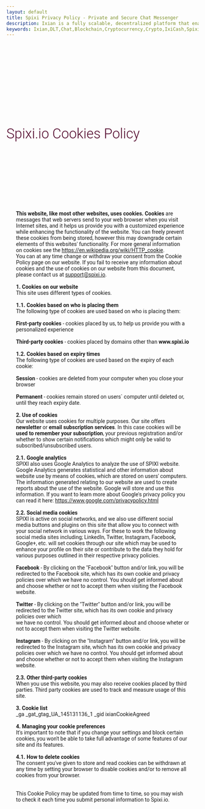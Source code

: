 ```yaml
---
layout: default
title: Spixi Privacy Policy - Private and Secure Chat Messenger
description: Ixian is a fully scalable, decentralized platform that enables encrypted data streaming and high volume of micro-transactions.
keywords: Ixian,DLT,Chat,Blockchain,Cryptocurrency,Crypto,IxiCash,Spixi
---
```

<div class="bg-success d-flex align-items-center" style="padding-bottom: 0px;background-color: transparent!important;">
    <div class="container"></div>
    <div class="container"></div>
</div>
<div class="container">
    <h1 class="text-center" style="font-family: Roboto, sans-serif;font-size: 36px;font-weight: 300;padding-top: 180px;color: #540b2e;padding-bottom: 60px;">Spixi.io Cookies Policy</h1><div class="divider"></div>
    <p style="font-weight: normal;font-family: Roboto, sans-serif;padding-top: 80px;padding-bottom: 80px;margin-left: 5%;margin-right: 5%;"><br>
        <strong>This website, like most other websites, uses cookies. Cookies</strong> are messages that web servers send to your web browser when you visit Internet sites, and it helps us provide you with a customized experience
        while enhancing the functionality of the website. You can freely prevent these cookies from being stored, however this may downgrade certain elements of this websites' functionality. For more general information<br>
        on cookies see the <a href="https://en.wikipedia.org/wiki/HTTP_cookie">https://en.wikipedia.org/wiki/HTTP_cookie</a>.<br>
        You can at any time change or withdraw your consent from the Cookie Policy page on our website. If you fail to receive any information about cookies and the use of cookies on our website
        from this document, please contact us at <a href="mailto:support@spixi.io">support@spixi.io</a>.<br><br>
        <strong>1. Cookies on our website</strong><br>
        This site uses different types of cookies.<br><br>
        <strong>1.1. Cookies based on who is placing them</strong><br>
        The following type of cookies are used based on who is placing them:<br><br>
        <strong>First-party cookies</strong> - cookies placed by us, to help us provide you with a personalized experience<br><br>
        <strong>Third-party cookies</strong> - cookies placed by domains other than <strong>www.spixi.io</strong><br><br>
        <strong>1.2. Cookies based on expiry times</strong><br>
        The following type of cookies are used based on the expiry of each cookie:<br><br>
        <strong>Session</strong> - cookies are deleted from your computer when you close your browser<br><br>
        <strong>Permanent</strong> - cookies remain stored on users` computer until deleted or, until they reach expiry date.<br><br>
        <strong>2. Use of cookies</strong><br>
        Our website uses cookies for multiple purposes. Our site offers <strong>newsletter</strong> or <strong>email subscription services</strong>. In this case cookies will be <strong>used to remember your subscription</strong>, your previous registration and/or whether to show certain notifications which might only be valid to subscribed/unsubscribed users.<br><br>
        <strong>2.1. Google analytics</strong><br>
        SPIXI also uses Google Analytics to analyze the use of SPIXI website. Google Analytics generates statistical and other information about website use by means of cookies, which are stored on users' computers. The information generated relating to our website are used to create
        reports about the use of the website. Google will store and use this information. If you want to learn more about Google's privacy policy you can read it here: <a href="http://www.google.com/privacypolicy.html">https://www.google.com/privacypolicy.html</a><br><br>
        <strong>2.2. Social media cookies</strong><br>
        SPIXI is active on social networks, and we also use different social media buttons and plugins on this site that allow you to connect with your social network in various ways. For these to work the following social media sites including;
        LinkedIn, Twitter, Instagram, Facebook, Google+, etc. will set cookies through our site which may be used to enhance your profile on their site or contribute to the data they hold for various purposes outlined in their respective
        privacy policies.<br><br>
        <strong>Facebook</strong> - By clicking on the "Facebook" button and/or link, you will be redirected to the Facebook site, which has its own cookie and privacy policies over which we have no control.
        You should get informed about and choose whether or not to accept them when visiting the Facebook website.<br><br>
        <strong>Twitter</strong> - By clicking on the "Twitter" button and/or link, you will be redirected to the Twitter
        site, which has its own cookie and privacy policies over which<br>we have no control. You should get informed about and choose wheter or not to accept them when visiting the Twitter website.<br><br>
        <strong>Instagram</strong> - By clicking on the "Instagram" button and/or link, you will be redirected to the Instagram site, which has its own cookie and privacy policies over which we have no control. You should get informed about and choose whether or not
        to accept them when visiting the Instagram website.<br><br>
        <strong>2.3. Other third-party cookies</strong><br>
        When you use this website, you may also receive cookies placed by third parties. Third party cookies
        are used to track and measure usage of this site.<br><br>
        <strong>3. Cookie list</strong><br>
        _ga
        _gat_gtag_UA_145131136_1
        _gid
        ixianCookieAgreed<br><br>
        <strong>4. Managing your cookie preferences</strong><br>
        It's important to note that if you change your settings and block certain cookies, you won't be able to take full advantage of some features of our site and its features.<br><br>
               <strong>4.1. How to delete cookies</strong><br>
        The consent you've given to store and read cookies can be withdrawn at any time by setting your browser to disable cookies and/or to remove all cookies from your browser.<br><br><br>
        This Cookie Policy may be updated from time to time, so you may wish to check it each time you submit personal information to Spixi.io.<br><br>
    </p>
</div>

